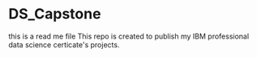 # DS_Capstone
this is a read me file
This repo is created to publish my IBM professional data science certicate's projects.
